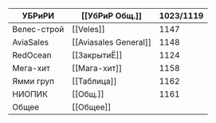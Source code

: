 
| УБРиРИ      | [[УбРиР Общ.]]        | 1023/1119 |
| ----------- | --------------------- | --------- |
| Велес-строй | [[Veles]]             | 1147      |
| AviaSales   | [[Aviasales General]] | 1148      |
| RedOcean    | [[ЗакрытиЁ]]          | 1124      |
| Мега-хит    | [[Мага-хит]]          | 1158      |
| Ямми груп   | [[Таблица]]           | 1162      |
| НИОПИК      | [[Общ.]]              | 1161      |
| Общее       | [[Общее]]             |           |
